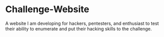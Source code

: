 # Challenge-Website
A website I am developing for hackers, pentesters, and enthusiast to test their ability to enumerate and put their hacking skills to the challenge. 
